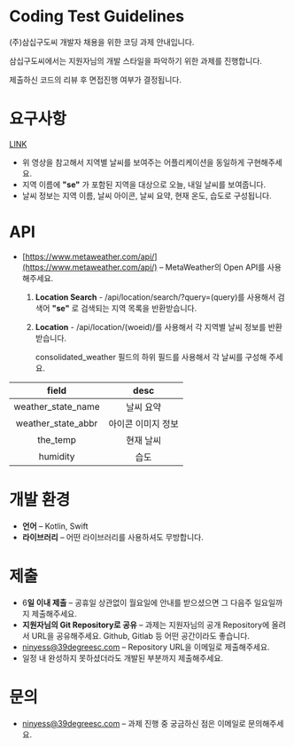# Coding Test Guidelines

(주)삼십구도씨 개발자 채용을 위한 코딩 과제 안내입니다.

삼십구도씨에서는 지원자님의 개발 스타일을 파악하기 위한 과제를 진행합니다.

제출하신 코드의 리뷰 후 면접진행 여부가 결정됩니다.

# 요구사항

[LINK](https://drive.google.com/file/d/17CXfMH36M9Wk2ktUpvnlZzi8He67Msj3/view?usp=sharing)

- 위 영상을 참고해서 지역별 날씨를 보여주는 어플리케이션을 동일하게 구현해주세요.
- 지역 이름에 **"se"** 가 포함된 지역을 대상으로 오늘, 내일 날씨를 보여줍니다.
- 날씨 정보는 지역 이름, 날씨 아이콘, 날씨 요약, 현재 온도, 습도로 구성됩니다.

# API

- [https://www.metaweather.com/api/](https://www.metaweather.com/api/) – MetaWeather의 Open API를 사용해주세요.
    1. **Location Search** - /api/location/search/?query=(query)를 사용해서 검색어 **"se"** 로 검색되는 지역 목록을 반환받습니다.
    2. **Location** - /api/location/(woeid)/를 사용해서 각 지역별 날씨 정보를 반환받습니다.

        consolidated_weather 필드의 하위 필드를 사용해서 각 날씨를 구성해 주세요.


|field|desc|
|:--:|:--:|
|weather_state_name|날씨 요약|
|weather_state_abbr|아이콘 이미지 정보|
|the_temp|현재 날씨|
|humidity|습도|


# 개발 환경

- **언어** – Kotlin, Swift
- **라이브러리** – 어떤 라이브러리를 사용하셔도 무방합니다.

# 제출

- 6**일 이내 제출** – 공휴일 상관없이 월요일에 안내를 받으셨으면 그 다음주 일요일까지 제출해주세요.
- **지원자님의 Git Repository로 공유** – 과제는 지원자님의 공개 Repository에 올려서 URL을 공유해주세요. Github, Gitlab 등 어떤 공간이라도 좋습니다.
- ninyess@39degreesc.com – Repository URL을 이메일로 제출해주세요.
- 일정 내 완성하지 못하셨더라도 개발된 부분까지 제출해주세요.

# 문의

- ninyess@39degreesc.com – 과제 진행 중 궁금하신 점은 이메일로 문의해주세요.

